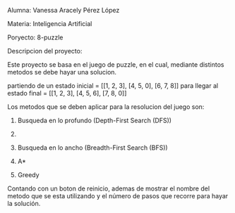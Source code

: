 Alumna: Vanessa Aracely Pérez López

Materia: Inteligencia Artificial

Poryecto: 8-puzzle

Descripcion del proyecto:

Este proyecto se basa en el juego de puzzle, en el cual, mediante distintos metodos se debe hayar una solucion.

partiendo de un estado inicial = [[1, 2, 3], [4, 5, 0], [6, 7, 8]] para llegar al estado final = [[1, 2, 3], [4, 5, 6], [7, 8, 0]]

Los metodos que se deben aplicar para la resolucion del juego son:

1. Busqueda en lo profundo (Depth-First Search (DFS))
2. 
3. Busqueda en lo ancho (Breadth-First Search (BFS)) 

4. A*

5. Greedy

Contando con un boton de reinicio, ademas de mostrar el nombre del metodo que se esta utilizando y el número de pasos que recorre para hayar la solución.



